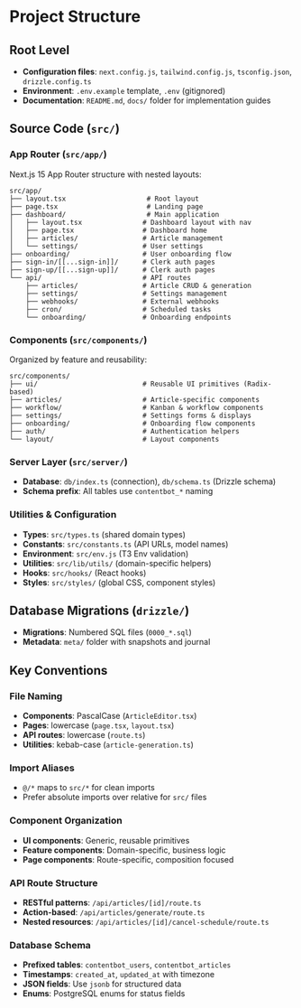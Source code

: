 # Project Structure

## Root Level
- **Configuration files**: `next.config.js`, `tailwind.config.js`, `tsconfig.json`, `drizzle.config.ts`
- **Environment**: `.env.example` template, `.env` (gitignored)
- **Documentation**: `README.md`, `docs/` folder for implementation guides

## Source Code (`src/`)

### App Router (`src/app/`)
Next.js 15 App Router structure with nested layouts:

```
src/app/
├── layout.tsx                    # Root layout
├── page.tsx                      # Landing page
├── dashboard/                    # Main application
│   ├── layout.tsx               # Dashboard layout with nav
│   ├── page.tsx                 # Dashboard home
│   ├── articles/                # Article management
│   └── settings/                # User settings
├── onboarding/                  # User onboarding flow
├── sign-in/[[...sign-in]]/      # Clerk auth pages
├── sign-up/[[...sign-up]]/      # Clerk auth pages
└── api/                         # API routes
    ├── articles/                # Article CRUD & generation
    ├── settings/                # Settings management
    ├── webhooks/                # External webhooks
    ├── cron/                    # Scheduled tasks
    └── onboarding/              # Onboarding endpoints
```

### Components (`src/components/`)
Organized by feature and reusability:

```
src/components/
├── ui/                          # Reusable UI primitives (Radix-based)
├── articles/                    # Article-specific components
├── workflow/                    # Kanban & workflow components
├── settings/                    # Settings forms & displays
├── onboarding/                  # Onboarding flow components
├── auth/                        # Authentication helpers
└── layout/                      # Layout components
```

### Server Layer (`src/server/`)
- **Database**: `db/index.ts` (connection), `db/schema.ts` (Drizzle schema)
- **Schema prefix**: All tables use `contentbot_*` naming

### Utilities & Configuration
- **Types**: `src/types.ts` (shared domain types)
- **Constants**: `src/constants.ts` (API URLs, model names)
- **Environment**: `src/env.js` (T3 Env validation)
- **Utilities**: `src/lib/utils/` (domain-specific helpers)
- **Hooks**: `src/hooks/` (React hooks)
- **Styles**: `src/styles/` (global CSS, component styles)

## Database Migrations (`drizzle/`)
- **Migrations**: Numbered SQL files (`0000_*.sql`)
- **Metadata**: `meta/` folder with snapshots and journal

## Key Conventions

### File Naming
- **Components**: PascalCase (`ArticleEditor.tsx`)
- **Pages**: lowercase (`page.tsx`, `layout.tsx`)
- **API routes**: lowercase (`route.ts`)
- **Utilities**: kebab-case (`article-generation.ts`)

### Import Aliases
- `@/*` maps to `src/*` for clean imports
- Prefer absolute imports over relative for `src/` files

### Component Organization
- **UI components**: Generic, reusable primitives
- **Feature components**: Domain-specific, business logic
- **Page components**: Route-specific, composition focused

### API Route Structure
- **RESTful patterns**: `/api/articles/[id]/route.ts`
- **Action-based**: `/api/articles/generate/route.ts`
- **Nested resources**: `/api/articles/[id]/cancel-schedule/route.ts`

### Database Schema
- **Prefixed tables**: `contentbot_users`, `contentbot_articles`
- **Timestamps**: `created_at`, `updated_at` with timezone
- **JSON fields**: Use `jsonb` for structured data
- **Enums**: PostgreSQL enums for status fields